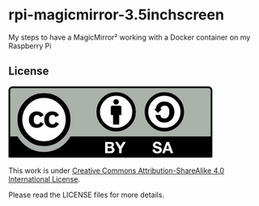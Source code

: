 # rpi-magicmirror-3.5inchscreen
My steps to have a MagicMirror² working with a Docker container on my Raspberry Pi


## License

<img src="./img/by-sa.png">

This work is under [Creative Commons Attribution-ShareAlike 4.0 International License](http://creativecommons.org/licenses/by-sa/4.0/).

Please read the LICENSE files for more details.
